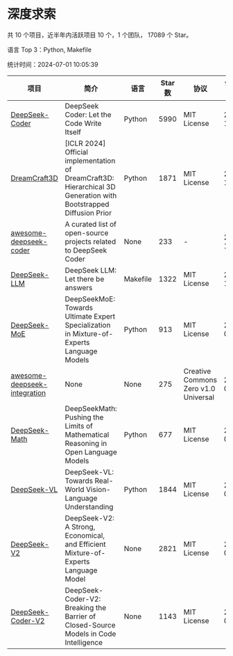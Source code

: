 # 深度求索

共 10 个项目，近半年内活跃项目 10 个，1 个团队， 17089 个 Star。

语言 Top 3：Python, Makefile

统计时间：2024-07-01 10:05:39

| 项目 | 简介 | 语言 | Star 数 | 协议 | 创建时间 | 最后更新时间 |
| --- | --- | --- | --- | --- | --- | --- |
| [DeepSeek-Coder](https://github.com/deepseek-ai/DeepSeek-Coder) | DeepSeek Coder: Let the Code Write Itself | Python | 5990 | MIT License | 2023-10-20 | 2024-07-01 |
| [DreamCraft3D](https://github.com/deepseek-ai/DreamCraft3D) | [ICLR 2024] Official implementation of DreamCraft3D: Hierarchical 3D Generation with Bootstrapped Diffusion Prior | Python | 1871 | MIT License | 2023-10-23 | 2024-06-30 |
| [awesome-deepseek-coder](https://github.com/deepseek-ai/awesome-deepseek-coder) | A curated list of open-source projects related to DeepSeek Coder | None | 233 | - | 2023-11-06 | 2024-06-28 |
| [DeepSeek-LLM](https://github.com/deepseek-ai/DeepSeek-LLM) | DeepSeek LLM: Let there be answers | Makefile | 1322 | MIT License | 2023-11-29 | 2024-06-29 |
| [DeepSeek-MoE](https://github.com/deepseek-ai/DeepSeek-MoE) | DeepSeekMoE: Towards Ultimate Expert Specialization in Mixture-of-Experts Language Models | Python | 913 | MIT License | 2024-01-02 | 2024-06-27 |
| [awesome-deepseek-integration](https://github.com/deepseek-ai/awesome-deepseek-integration) | None | None | 275 | Creative Commons Zero v1.0 Universal | 2024-01-11 | 2024-07-01 |
| [DeepSeek-Math](https://github.com/deepseek-ai/DeepSeek-Math) | DeepSeekMath: Pushing the Limits of Mathematical Reasoning in Open Language Models | Python | 677 | MIT License | 2024-02-05 | 2024-07-01 |
| [DeepSeek-VL](https://github.com/deepseek-ai/DeepSeek-VL) | DeepSeek-VL: Towards Real-World Vision-Language Understanding | Python | 1844 | MIT License | 2024-03-07 | 2024-07-01 |
| [DeepSeek-V2](https://github.com/deepseek-ai/DeepSeek-V2) | DeepSeek-V2: A Strong, Economical, and Efficient Mixture-of-Experts Language Model | None | 2821 | MIT License | 2024-04-22 | 2024-07-01 |
| [DeepSeek-Coder-V2](https://github.com/deepseek-ai/DeepSeek-Coder-V2) | DeepSeek-Coder-V2: Breaking the Barrier of Closed-Source Models in Code Intelligence | None | 1143 | MIT License | 2024-06-14 | 2024-07-01 |
